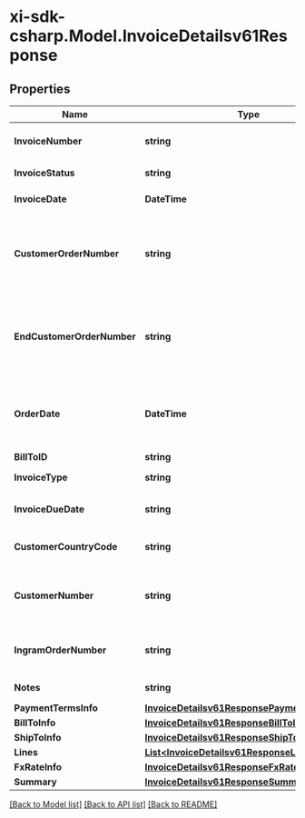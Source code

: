 # xi-sdk-csharp.Model.InvoiceDetailsv61Response

## Properties

Name | Type | Description | Notes
------------ | ------------- | ------------- | -------------
**InvoiceNumber** | **string** | The Invoice number for the order. | [optional] 
**InvoiceStatus** | **string** | Status of the invoice. | [optional] 
**InvoiceDate** | **DateTime** | Date of an Invoice. | [optional] 
**CustomerOrderNumber** | **string** | The reseller&#39;s order number for reference in their system. | [optional] 
**EndCustomerOrderNumber** | **string** | The end customer&#39;s order number for reference in their system. | [optional] 
**OrderDate** | **DateTime** | The date and time in UTC format that the order was created. | [optional] 
**BillToID** | **string** | Bill to party | [optional] 
**InvoiceType** | **string** | Type of the Invoice | [optional] 
**InvoiceDueDate** | **string** | Date when the invoice is due. | [optional] 
**CustomerCountryCode** | **string** | Customer country code. | [optional] 
**CustomerNumber** | **string** | Unique customer number in Ingram&#39;s system. | [optional] 
**IngramOrderNumber** | **string** | The IngramMicro sales order number. | [optional] 
**Notes** | **string** | Notes for the invoice. | [optional] 
**PaymentTermsInfo** | [**InvoiceDetailsv61ResponsePaymentTermsInfo**](InvoiceDetailsv61ResponsePaymentTermsInfo.md) |  | [optional] 
**BillToInfo** | [**InvoiceDetailsv61ResponseBillToInfo**](InvoiceDetailsv61ResponseBillToInfo.md) |  | [optional] 
**ShipToInfo** | [**InvoiceDetailsv61ResponseShipToInfo**](InvoiceDetailsv61ResponseShipToInfo.md) |  | [optional] 
**Lines** | [**List&lt;InvoiceDetailsv61ResponseLinesInner&gt;**](InvoiceDetailsv61ResponseLinesInner.md) |  | [optional] 
**FxRateInfo** | [**InvoiceDetailsv61ResponseFxRateInfo**](InvoiceDetailsv61ResponseFxRateInfo.md) |  | [optional] 
**Summary** | [**InvoiceDetailsv61ResponseSummary**](InvoiceDetailsv61ResponseSummary.md) |  | [optional] 

[[Back to Model list]](../README.md#documentation-for-models) [[Back to API list]](../README.md#documentation-for-api-endpoints) [[Back to README]](../README.md)

